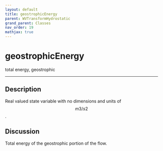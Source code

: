 ```yaml
---
layout: default
title: geostrophicEnergy
parent: WVTransformHydrostatic
grand_parent: Classes
nav_order: 19
mathjax: true
---
```


#  geostrophicEnergy

total energy, geostrophic


---

## Description
Real valued state variable with no dimensions and units of $$m3/s2$$.

## Discussion

Total energy of the geostrophic portion of the flow.

